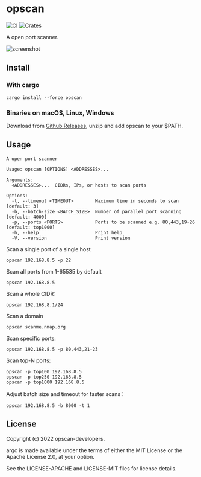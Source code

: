 # opscan

[![CI](https://github.com/sigoden/opscan/actions/workflows/ci.yaml/badge.svg)](https://github.com/sigoden/opscan/actions/workflows/ci.yaml)
[![Crates](https://img.shields.io/crates/v/opscan.svg)](https://crates.io/crates/opscan)

A open port scanner.

![screenshot](https://user-images.githubusercontent.com/4012553/217023044-f5e22c24-6003-42a2-9640-6508f315230e.png)

## Install

### With cargo

```
cargo install --force opscan
```

### Binaries on macOS, Linux, Windows

Download from [Github Releases](https://github.com/sigoden/opscan/releases), unzip and add opscan to your $PATH.

## Usage

```
A open port scanner

Usage: opscan [OPTIONS] <ADDRESSES>...

Arguments:
  <ADDRESSES>...  CIDRs, IPs, or hosts to scan ports

Options:
  -t, --timeout <TIMEOUT>        Maximum time in seconds to scan [default: 3]
  -b, --batch-size <BATCH_SIZE>  Number of parallel port scanning [default: 4000]
  -p, --ports <PORTS>            Ports to be scanned e.g. 80,443,19-26 [default: top1000]
  -h, --help                     Print help
  -V, --version                  Print version
```

Scan a single port of a single host

```
opscan 192.168.8.5 -p 22
```

Scan all ports from 1-65535 by default
```
opscan 192.168.8.5
```

Scan a whole CIDR:
```
opscan 192.168.8.1/24 
```

Scan a domain
```
opscan scanme.nmap.org
```

Scan specific ports:
```
opscan 192.168.8.5 -p 80,443,21-23 
```

Scan top-N ports:
```
opscan -p top100 192.168.8.5
opscan -p top250 192.168.8.5
opscan -p top1000 192.168.8.5
```

Adjust batch size and timeout for faster scans：
```
opscan 192.168.8.5 -b 8000 -t 1
```

## License

Copyright (c) 2022 opscan-developers.

argc is made available under the terms of either the MIT License or the Apache License 2.0, at your option.

See the LICENSE-APACHE and LICENSE-MIT files for license details.